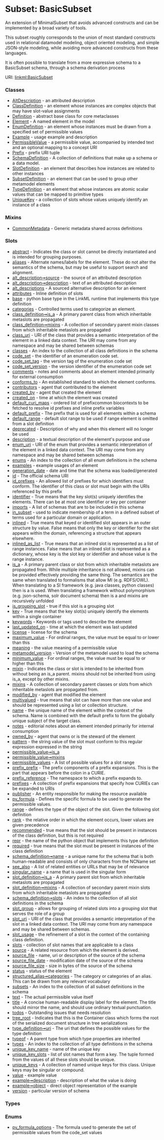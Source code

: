 
# Subset: BasicSubset

An extension of MinimalSubset that avoids advanced constructs and can be implemented by a broad variety of tools.

This subset roughly corresponds to the union of most standard constructs used in relational datamodel modeling,
object oriented modeling, and simple JSON-style modeling, while avoiding more advanced constructs from these languages.

It is often possible to translate from a more expressive schema to a BasicSubset schema, through a schema derivation
process

URI: [linkml:BasicSubset](https://w3id.org/linkml/BasicSubset)


### Classes

 * [AltDescription](AltDescription.md) - an attributed description
 * [ClassDefinition](ClassDefinition.md) - an element whose instances are complex objects that may have slot-value assignments
 * [Definition](Definition.md) - abstract base class for core metaclasses
 * [Element](Element.md) - A named element in the model
 * [EnumDefinition](EnumDefinition.md) - an element whose instances must be drawn from a specified set of permissible values
 * [Example](Example.md) - usage example and description
 * [PermissibleValue](PermissibleValue.md) - a permissible value, accompanied by intended text and an optional mapping to a concept URI
 * [Prefix](Prefix.md) - prefix URI tuple
 * [SchemaDefinition](SchemaDefinition.md) - A collection of definitions that make up a schema or a data model.
 * [SlotDefinition](SlotDefinition.md) - an element that describes how instances are related to other instances
 * [SubsetDefinition](SubsetDefinition.md) - an element that can be used to group other metamodel elements
 * [TypeDefinition](TypeDefinition.md) - an element that whose instances are atomic scalar values that can be mapped to primitive types
 * [UniqueKey](UniqueKey.md) - a collection of slots whose values uniquely identify an instance of a class

### Mixins

 * [CommonMetadata](CommonMetadata.md) - Generic metadata shared across definitions

### Slots

 * [abstract](abstract.md) - Indicates the class or slot cannot be directly instantiated and is intended for grouping purposes.
 * [aliases](aliases.md) - Alternate names/labels for the element. These do not alter the semantics of the schema, but may be useful to support search and alignment.
 * [alt_description➞source](alt_description_source.md) - the source of an attributed description
 * [alt_description➞description](alt_description_text.md) - text of an attributed description
 * [alt_descriptions](alt_descriptions.md) - A sourced alternative description for an element
 * [attributes](attributes.md) - Inline definition of slots
 * [base](base.md) - python base type in the LinkML runtime that implements this type definition
 * [categories](categories.md) - Controlled terms used to categorize an element.
 * [class_definition➞is_a](class_definition_is_a.md) - A primary parent class from which inheritable metaslots are propagated
 * [class_definition➞mixins](class_definition_mixins.md) - A collection of secondary parent mixin classes from which inheritable metaslots are propagated
 * [class_uri](class_uri.md) - URI of the class that provides a semantic interpretation of the element in a linked data context. The URI may come from any namespace and may be shared between schemas
 * [classes](classes.md) - An index to the collection of all class definitions in the schema
 * [code_set](code_set.md) - the identifier of an enumeration code set.
 * [code_set_tag](code_set_tag.md) - the version tag of the enumeration code set
 * [code_set_version](code_set_version.md) - the version identifier of the enumeration code set
 * [comments](comments.md) - notes and comments about an element intended primarily for external consumption
 * [conforms_to](conforms_to.md) - An established standard to which the element conforms.
 * [contributors](contributors.md) - agent that contributed to the element
 * [created_by](created_by.md) - agent that created the element
 * [created_on](created_on.md) - time at which the element was created
 * [default_curi_maps](default_curi_maps.md) - ordered list of prefixcommon biocontexts to be fetched to resolve id prefixes and inline prefix variables
 * [default_prefix](default_prefix.md) - The prefix that is used for all elements within a schema
 * [default_range](default_range.md) - default slot range to be used if range element is omitted from a slot definition
 * [deprecated](deprecated.md) - Description of why and when this element will no longer be used
 * [description](description.md) - a textual description of the element's purpose and use
 * [enum_uri](enum_uri.md) - URI of the enum that provides a semantic interpretation of the element in a linked data context. The URI may come from any namespace and may be shared between schemas
 * [enums](enums.md) - An index to the collection of all enum definitions in the schema
 * [examples](examples.md) - example usages of an element
 * [generation_date](generation_date.md) - date and time that the schema was loaded/generated
 * [id](id.md) - The official schema URI
 * [id_prefixes](id_prefixes.md) - An allowed list of prefixes for which identifiers must conform. The identifier of this class or slot must begin with the URIs referenced by this prefix
 * [identifier](identifier.md) - True means that the key slot(s) uniquely identifies the elements. There can be at most one identifier or key per container
 * [imports](imports.md) - A list of schemas that are to be included in this schema
 * [in_subset](in_subset.md) - used to indicate membership of a term in a defined subset of terms used for a particular domain or application.
 * [inlined](inlined.md) - True means that keyed or identified slot appears in an outer structure by value.  False means that only the key or identifier for the slot appears within the domain, referencing a structure that appears elsewhere.
 * [inlined_as_list](inlined_as_list.md) - True means that an inlined slot is represented as a list of range instances.  False means that an inlined slot is represented as a dictionary, whose key is the slot key or identifier and whose value is the range instance.
 * [is_a](is_a.md) - A primary parent class or slot from which inheritable metaslots are propagated from. While multiple inheritance is not allowed, mixins can be provided effectively providing the same thing. The semantics are the same when translated to formalisms that allow MI (e.g. RDFS/OWL). When translating to a SI framework (e.g. java classes, python classes) then is a is used. When translating a framework without polymorphism (e.g. json-schema, solr document schema) then is a and mixins are recursively unfolded
 * [is_grouping_slot](is_grouping_slot.md) - true if this slot is a grouping slot
 * [key](key.md) - True means that the key slot(s) uniquely identify the elements within a single container
 * [keywords](keywords.md) - Keywords or tags used to describe the element
 * [last_updated_on](last_updated_on.md) - time at which the element was last updated
 * [license](license.md) - license for the schema
 * [maximum_value](maximum_value.md) - For ordinal ranges, the value must be equal to or lower than this
 * [meaning](meaning.md) - the value meaning of a permissible value
 * [metamodel_version](metamodel_version.md) - Version of the metamodel used to load the schema
 * [minimum_value](minimum_value.md) - For ordinal ranges, the value must be equal to or higher than this
 * [mixin](mixin.md) - Indicates the class or slot is intended to be inherited from without being an is_a parent. mixins should not be inherited from using is_a, except by other mixins.
 * [mixins](mixins.md) - A collection of secondary parent classes or slots from which inheritable metaslots are propagated from.
 * [modified_by](modified_by.md) - agent that modified the element
 * [multivalued](multivalued.md) - true means that slot can have more than one value and should be represented using a list or collection structure.
 * [name](name.md) - the unique name of the element within the context of the schema.  Name is combined with the default prefix to form the globally unique subject of the target class.
 * [notes](notes.md) - editorial notes about an element intended primarily for internal consumption
 * [owned_by](owned_by.md) - agent that owns or is the steward of the element
 * [pattern](pattern.md) - the string value of the slot must conform to this regular expression expressed in the string
 * [permissible_value➞is_a](permissible_value_is_a.md)
 * [permissible_value➞mixins](permissible_value_mixins.md)
 * [permissible_values](permissible_values.md) - A list of possible values for a slot range
 * [prefix_prefix](prefix_prefix.md) - The prefix components of a prefix expansions. This is the part that appears before the colon in a CURIE.
 * [prefix_reference](prefix_reference.md) - The namespace to which a prefix expands to.
 * [prefixes](prefixes.md) - A collection of prefix expansions that specify how CURIEs can be expanded to URIs
 * [publisher](publisher.md) - An entity responsible for making the resource available
 * [pv_formula](pv_formula.md) - Defines the specific formula to be used to generate the permissible values.
 * [range](range.md) - defines the type of the object of the slot.  Given the following slot definition
 * [rank](rank.md) - the relative order in which the element occurs, lower values are given precedence
 * [recommended](recommended.md) - true means that the slot should be present in instances of the class definition, but this is not required
 * [repr](repr.md) - the name of the python object that implements this type definition
 * [required](required.md) - true means that the slot must be present in instances of the class definition
 * [schema_definition➞name](schema_definition_name.md) - a unique name for the schema that is both human-readable and consists of only characters from the NCName set
 * [see_also](see_also.md) - A list of related entities or URLs that may be of relevance
 * [singular_name](singular_name.md) - a name that is used in the singular form
 * [slot_definition➞is_a](slot_definition_is_a.md) - A primary parent slot from which inheritable metaslots are propagated
 * [slot_definition➞mixins](slot_definition_mixins.md) - A collection of secondary parent mixin slots from which inheritable metaslots are propagated
 * [schema_definition➞slots](slot_definitions.md) - An index to the collection of all slot definitions in the schema
 * [slot_group](slot_group.md) - allows for grouping of related slots into a grouping slot that serves the role of a group
 * [slot_uri](slot_uri.md) - URI of the class that provides a semantic interpretation of the slot in a linked data context. The URI may come from any namespace and may be shared between schemas.
 * [slot_usage](slot_usage.md) - the refinement of a slot in the context of the containing class definition.
 * [slots](slots.md) - collection of slot names that are applicable to a class
 * [source](source.md) - A related resource from which the element is derived.
 * [source_file](source_file.md) - name, uri or description of the source of the schema
 * [source_file_date](source_file_date.md) - modification date of the source of the schema
 * [source_file_size](source_file_size.md) - size in bytes of the source of the schema
 * [status](status.md) - status of the element
 * [structured_alias➞categories](structured_alias_categories.md) - The category or categories of an alias. This can be drawn from any relevant vocabulary
 * [subsets](subsets.md) - An index to the collection of all subset definitions in the schema
 * [text](text.md) - The actual permissible value itself
 * [title](title.md) - A concise human-readable display label for the element. The title should mirror the name, and should use ordinary textual punctuation.
 * [todos](todos.md) - Outstanding issues that needs resolution
 * [tree_root](tree_root.md) - Indicates that this is the Container class which forms the root of the serialized document structure in tree serializations
 * [type_definition➞uri](type_uri.md) - The uri that defines the possible values for the type definition
 * [typeof](typeof.md) - A parent type from which type properties are inherited
 * [types](types.md) - An index to the collection of all type definitions in the schema
 * [unique_key_name](unique_key_name.md) - name of the unique key
 * [unique_key_slots](unique_key_slots.md) - list of slot names that form a key. The tuple formed from the values of all these slots should be unique.
 * [unique_keys](unique_keys.md) - A collection of named unique keys for this class. Unique keys may be singular or compound.
 * [value](value.md) - example value
 * [example➞description](value_description.md) - description of what the value is doing
 * [example➞object](value_object.md) - direct object representation of the example
 * [version](version.md) - particular version of schema

### Types


### Enums

 * [pv_formula_options](pv_formula_options.md) - The formula used to generate the set of permissible values from the code_set values

